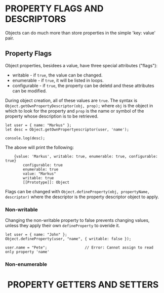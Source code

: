 # **PROPERTY FLAGS AND DESCRIPTORS**

Objects can do much more than store properties in the simple 'key: value' pair. 

## Property Flags
Object properties, besidees a value, have three special attributes ("flags"):
- writable - if ```true```, the value can be changed.
- enumerable - if ```true```, it will be listed in loops.
- configurable - if ```true```, the property can be deletd and these attributes can be modified.

During object creation, all of these values are ```true```. The syntax is ```Object.getOwnPropertyDescriptor(obj, prop);``` where ```obj``` is the object in which to look for the property and ```prop``` is the name or symbol of the property whose description is to be retrieved.

    let user = { name: "Markus" };
    let desc = Object.getOwnPropertyescriptor(user, 'name');

    console.log(desc);     
    
The above will print the following:
    
        {value: 'Markus', writable: true, enumerable: true, configurable: true}
            configurable: true
            enumerable: true
            value: "Markus"
            writable: true
            [[Prototype]]: Object

Flags can be changed with ```Object.defineProperty(obj, propertyName, descriptor)``` where the descriptor is the property descriptor object to apply. 

### Non-writable
Changing the non-writable property to false prevents changing values, unless they apply their own ```defineProperty``` to overide it.

    let user = { name: "John" };
    Object.defineProperty(user, "name", { writable: false });

    user.name = "Pete";                 // Error: Cannot assign to read only property 'name'

### Non-enumerable


<h1 align=center>PROPERTY GETTERS AND SETTERS</h1>
